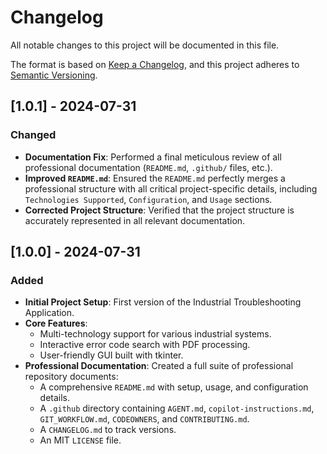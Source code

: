 # Changelog

All notable changes to this project will be documented in this file.

The format is based on [Keep a Changelog](https://keepachangelog.com/en/1.0.0/),
and this project adheres to [Semantic Versioning](https://semver.org/spec/v2.0.0.html).

## [1.0.1] - 2024-07-31

### Changed
- **Documentation Fix**: Performed a final meticulous review of all professional documentation (`README.md`, `.github/` files, etc.).
- **Improved `README.md`**: Ensured the `README.md` perfectly merges a professional structure with all critical project-specific details, including `Technologies Supported`, `Configuration`, and `Usage` sections.
- **Corrected Project Structure**: Verified that the project structure is accurately represented in all relevant documentation.

## [1.0.0] - 2024-07-31

### Added
- **Initial Project Setup**: First version of the Industrial Troubleshooting Application.
- **Core Features**:
    - Multi-technology support for various industrial systems.
    - Interactive error code search with PDF processing.
    - User-friendly GUI built with tkinter.
- **Professional Documentation**: Created a full suite of professional repository documents:
    - A comprehensive `README.md` with setup, usage, and configuration details.
    - A `.github` directory containing `AGENT.md`, `copilot-instructions.md`, `GIT_WORKFLOW.md`, `CODEOWNERS`, and `CONTRIBUTING.md`.
    - A `CHANGELOG.md` to track versions.
    - An MIT `LICENSE` file.
